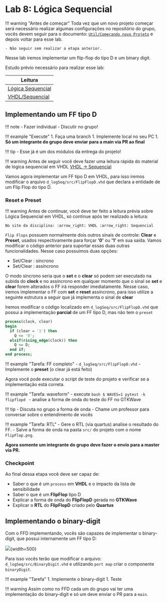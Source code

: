 # Lab 8: Lógica Sequencial

!!! warning "Antes de começar"
    Toda vez que um novo projeto começar será necessário realizar algumas configurações no repositório do grupo, vocês devem seguir para o documento: [`Util/Começando novo Projeto`](https://insper.github.io/Z01.1/Util/Util-Comecando-novo-projeto/) e depois voltar para esse lab.

    - Não seguir sem realizar a etapa anterior.

Nesse lab iremos implementar um flip-flop do tipo D e um binary digit.

Estudo prévio necessário para realizar esse lab:

| Leitura                    |
|----------------------------|
| [Lógica Sequencial](https://insper.github.io/Z01.1/commum-content/teoria/Teoria-Logica-Sequencial/)  |
| [VHDL/Sequencial](https://insper.github.io/Z01.1/VHDL/VHDL-Sequencial/)             |

## Implementando um FF tipo D

!!! note
    - Fazer individual 
    - Discutir no grupo!

!!! example "Execute"
    1. Faça uma branch
    1. Implemente local no seu PC
    1. **Só um integrante do grupo deve enviar para a main via PR ao final**

!!! tip
    - Esse já é um dos módulos da entrega do projeto!

!!! warning 
    Antes de seguir você deve fazer uma leitura rápida do material de lógica sequencial em VHDL [VHDL -> Sequencial](https://insper.github.io/Z01.1/VHDL/VHDL-Sequencial/)

Vamos agora implementar um FF tipo D em VHDL, para isso iremos modificar o arquivo `d_logSeq/src/FlipFlopD.vhd` que declara a entidade de um Flip Flop do tipo D.

### Reset e Preset

!!! warning
    Antes de continuar, você deve ter feito a leitura prévia sobre Lógica Sequencial em VHDL, só continue após ter realizado a leitura:
    
    No site da disciplina: :arrow_right: VHDL :arrow_right: Sequencial


`Flip Flops` possuem normalmente dois outros sinais de controle: **Clear** e **Preset**, usados respectivamente para forçar **'0'** ou  **'1'** em sua saída. Vamos modificar o código anterior para suportar essas duas outras funcionalidades. Nesse caso possuímos duas opções:

- Set/Clear : síncrono 
- Set/Clear : assíncrono 

O modo síncrono seria que o **set** e o **clear** só podem ser executado na subida do **clock** e no assíncrono em qualquer momento que o sinal se **set** e **clear**  forem alterados o FF irá responder imediatamente. Nesse caso, iremos implementar o FF com **set** e **reset** assíncrono, para isso utilize a seguinte estrutura a seguir que já implementa o sinal de **clear**

Iremos modificar o código localizado em `d_logSeq/src/FlipFlopD.vhd` que possui a implementação **parcial** de um FF tipo D, mas não tem o `preset`
    
``` vhdl
process(clock, clear)
begin
  if (clear = '1') then
    Q <= '0';
  elsif(rising_edge(clock)) then
    Q <= D;
  end if;
end process;
```
    
!!! example "Tarefa: FF completo"
    - `d_logSeq/src/FlipFlopD.vhd`
    - Implemente o **preset** (o clear já está feito)
    
Agora você pode executar o script de teste do projeto e verificar se a implementação está correta.

!!! example "Tarefa: waveform" 
    - execute 
        ```bash
        $ WAVES=1 pytest -k flipflopd
        ```
    - analise a forma de onda do teste do FF no GTKWave

!!! tip 
    - Discuta no grupo a forma de onda
    - Chame um professor para conversar sobre o entendimento de vocês

!!! example "Tarefa: RTL"
    - Gere o RTL (via quartus) analise o resultado do FF.
    - Salve a forma de onda na pasta `src/` do projeto com o nome `FlipFlop.png`.
    
**Agora somente um integrante do grupo deve fazer o envio para a master via PR.**

### Checkpoint

Ao final dessa etapa você deve ser capaz de:

- Saber o que é um `process` em **VHDL** e o impacto da lista de sensibilidade
- Saber o que é um **FlipFlop** tipo D
- Explicar a forma de onda do **FlipFlopD** gerada no **GTKWave**
- Explicar o **RTL** do **FlipFlopD** criado pelo **Quartus**

## Implementando o binary-digit

Com o FFD implementando, vocês são capazes de implementar o binary-digit, que possui internamente um FF tipo D:

![](../figs/E-LogSeq/binarydigit_v2.svg){width=500}

Para isso vocês terão que modificar o arquivo: `d_logSeq/src/BinaryDigit.vhd` e utilizando `port map` criar o componente `binaryDigit`.

!!! example "Tarefa"
    1. Implemente o binary-digit
    1. Teste 

!!! warning
    Assim como no FFD cada um do grupo vai ter uma implementação do binary-digit e só um deve enviar o PR para a `main`.
